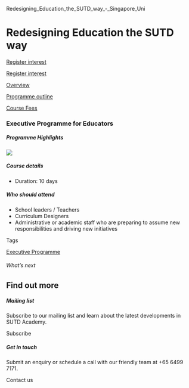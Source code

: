 Redesigning_Education_the_SUTD_way_-_Singapore_Uni



Redesigning Education the SUTD way
==================================

[Register interest](/admissions/academy/executive-programme/register-your-interest/?coursename=redesigning-education-the-sutd-way)

[Register interest](/admissions/academy/executive-programme/register-your-interest/?coursename=redesigning-education-the-sutd-way)

[Overview](/course/redesigning-education-the-sutd-way/#tabs)

[Programme outline](/course/redesigning-education-the-sutd-way/programme-outline/#tabs)

[Course Fees](/course/redesigning-education-the-sutd-way/course-fees/#tabs)

### Executive Programme for Educators

##### **Programme Highlights**

![](https://www.sutd.edu.sg/wp-content/uploads/2024/09/USPs-for-Executive-programme-REDESIGNING-EDUCATION-THE-SUTD-WAY-1.png)

##### **Course details**

* Duration: 10 days

##### **Who should attend**

* School leaders / Teachers
* Curriculum Designers
* Administrative or academic staff who are preparing to assume new responsibilities and driving new initiatives

Tags

[Executive Programme](/admissions/academy/courses-and-modules/?academy-type-course=1788)

###### What’s next

Find out more
-------------

##### Mailing list

Subscribe to our mailing list and learn about the latest developments in SUTD Academy.

Subscribe

##### Get in touch

Submit an enquiry or schedule a call with our friendly team at +65 6499 7171.

Contact us

